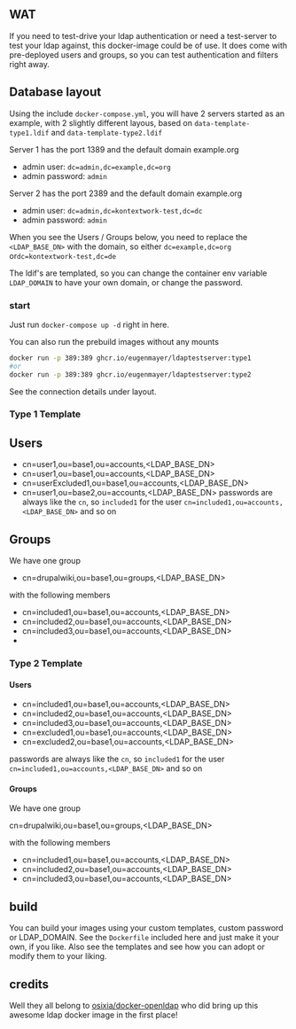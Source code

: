## WAT

If you need to test-drive your ldap authentication or need a test-server to test your ldap against, this docker-image could be of use. It does come with pre-deployed users and groups, so you can test authentication and filters right away.

## Database layout

Using the include `docker-compose.yml`, you will have 2 servers started as an example, with 2 slightly different layous, based on `data-template-type1.ldif` and `data-template-type2.ldif`

Server 1 has the port 1389 and the default domain example.org
- admin user: `dc=admin,dc=example,dc=org`
- admin password: `admin`

Server 2 has the port 2389 and the default domain example.org
- admin user: `dc=admin,dc=kontextwork-test,dc=dc`
- admin password: `admin`

When you see the Users / Groups below, you need to replace the `<LDAP_BASE_DN>` with the domain, so either `dc=example,dc=org` or`dc=kontextwork-test,dc=de`

The ldif's are templated, so you can change the container env variable `LDAP_DOMAIN` to have your own domain, or change the password.

### start

Just run `docker-compose up -d` right in here.

You can also run the prebuild images without any mounts

```bash
docker run -p 389:389 ghcr.io/eugenmayer/ldaptestserver:type1
#or 
docker run -p 389:389 ghcr.io/eugenmayer/ldaptestserver:type2
```

See the connection details under layout.

### Type 1 Template

## Users
- cn=user1,ou=base1,ou=accounts,<LDAP_BASE_DN>
- cn=user1,ou=base1,ou=accounts,<LDAP_BASE_DN>
- cn=userExcluded1,ou=base1,ou=accounts,<LDAP_BASE_DN>
- cn=user1,ou=base2,ou=accounts,<LDAP_BASE_DN>
passwords are always like the `cn`, so `included1` for the user `cn=included1,ou=accounts,<LDAP_BASE_DN>` and so on

## Groups

We have one group

- cn=drupalwiki,ou=base1,ou=groups,<LDAP_BASE_DN>

with the following members

- cn=included1,ou=base1,ou=accounts,<LDAP_BASE_DN>
- cn=included2,ou=base1,ou=accounts,<LDAP_BASE_DN>
- cn=included3,ou=base1,ou=accounts,<LDAP_BASE_DN>
- 

### Type 2 Template

#### Users
- cn=included1,ou=base1,ou=accounts,<LDAP_BASE_DN>
- cn=included2,ou=base1,ou=accounts,<LDAP_BASE_DN>
- cn=included3,ou=base1,ou=accounts,<LDAP_BASE_DN>
- cn=excluded1,ou=base1,ou=accounts,<LDAP_BASE_DN>
- cn=excluded2,ou=base1,ou=accounts,<LDAP_BASE_DN>

passwords are always like the `cn`, so `included1` for the user `cn=included1,ou=accounts,<LDAP_BASE_DN>` and so on

#### Groups

We have one group

cn=drupalwiki,ou=base1,ou=groups,<LDAP_BASE_DN>

with the following members

- cn=included1,ou=base1,ou=accounts,<LDAP_BASE_DN>
- cn=included2,ou=base1,ou=accounts,<LDAP_BASE_DN>
- cn=included3,ou=base1,ou=accounts,<LDAP_BASE_DN>

## build

You can build your images using your custom templates, custom password or LDAP_DOMAIN. See the `Dockerfile` included here
and just make it your own, if you like. Also see the templates and see how you can adopt or modify them to your liking.

## credits

Well they all belong to [osixia/docker-openldap](https://github.com/osixia/docker-openldap) who did bring up this awesome
ldap docker image in the first place!
